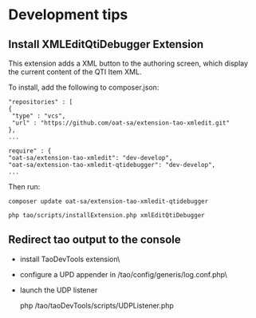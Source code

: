 <!--
created_at: '2016-03-30 14:39:43'
updated_at: '2016-07-20 10:37:38'
authors:
    - 'Christophe Noel'
tags: {  }
-->

Development tips
================

Install XMLEditQtiDebugger Extension
------------------------------------

This extension adds a XML button to the authoring screen, which display the current content of the QTI Item XML.<br/>

To install, add the following to composer.json:

    "repositories" : [
    {
     "type" : "vcs",
     "url" : "https://github.com/oat-sa/extension-tao-xmledit.git"
    },
    ...

    require" : {
    "oat-sa/extension-tao-xmledit": "dev-develop",
    "oat-sa/extension-tao-xmledit-qtidebugger": "dev-develop",
    ...

Then run:

    composer update oat-sa/extension-tao-xmledit-qtidebugger

    php tao/scripts/installExtension.php xmlEditQtiDebugger

Redirect tao output to the console
----------------------------------

- install TaoDevTools extension\
- configure a UPD appender in /tao/config/generis/log.conf.php\
- launch the UDP listener

    php /tao/taoDevTools/scripts/UDPListener.php

